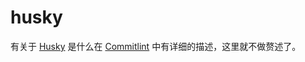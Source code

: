 # husky
有关于 [Husky](https://typicode.github.io/husky/) 是什么在 [Commitlint](/linter/commitlint/) 中有详细的描述，这里就不做赘述了。
